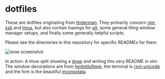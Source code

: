 # dotfiles

These are dotfiles originating from [thiderman][thiderman]. They primarily
concern [vim][vim], [zsh][zsh] and [tmux][tmux], but also contain haxings for
[git][git], some general tiling window manager setups, and finally some
generally helpful scripts.

Please see the directories in this repository for specific READMEs for them.

![wow screenshot](http://i.imgur.com/X1WN9rK.png)

In action: A tmux split showing a [doge][doge] and writing this very README in
vim. The window decorations are from [herbstluftwm][herbst], the terminal is
[rxvt-unicode][urxvt] and the font is the beautiful [Inconsolata][inconsolata].

[thiderman]: https://github.com/thiderman
[vim]: http://www.vim.org
[zsh]: http://www.zsh.org
[tmux]: http://tmux.sourceforge.net
[git]: http://git-scm.com
[doge]: https://github.com/thiderman/doge
[herbst]: http://herbstluftwm.org/
[urxvt]: http://software.schmorp.de/pkg/rxvt-unicode.html
[inconsolata]: http://www.levien.com/type/myfonts/inconsolata.html
